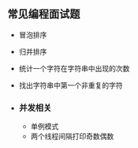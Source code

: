 ## 常见编程面试题
  - 冒泡排序
  - 归并排序
  - 统计一个字符在字符串中出现的次数
  - 找出字符串中第一个非重复的字符
 
 - ### 并发相关
    - 单例模式 
    - 两个线程间隔打印奇数偶数
